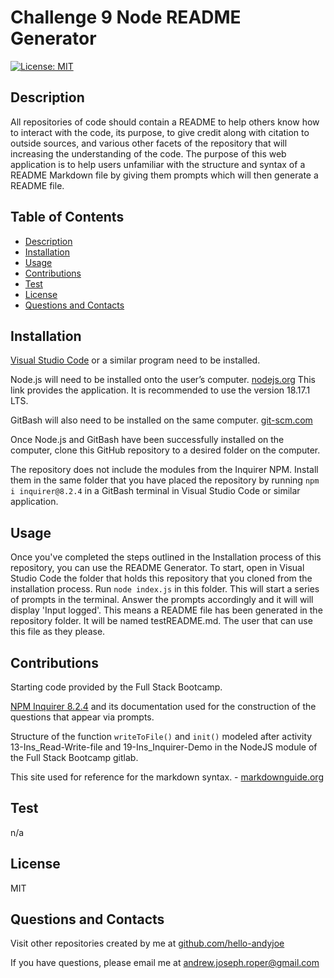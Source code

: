 # Challenge 9 Node README Generator

[![License: MIT](https://img.shields.io/badge/License-MIT-yellow.svg)](https://opensource.org/licenses/MIT)


## Description
All repositories of code should contain a README to help others know how to interact with the code, its purpose, to give credit along with citation to outside sources, and various other facets of the repository that will increasing the understanding of the code. The purpose of this web application is to help users unfamiliar with the structure and syntax of a README Markdown file by giving them prompts which will then generate a README file.


## Table of Contents
* [Description](#description)
* [Installation](#installation)
* [Usage](#usage)
* [Contributions](#contributions)
* [Test](#test)
* [License](#license)
* [Questions and Contacts](#questions-and-contacts)


## Installation
[Visual Studio Code](https://code.visualstudio.com/) or a similar program need to be installed.

Node.js will need to be installed onto the user’s computer. [nodejs.org](https://nodejs.org/en) This link provides the application. It is recommended to use the version 18.17.1 LTS.

GitBash will also need to be installed on the same computer. [git-scm.com](https://git-scm.com/downloads)

Once Node.js and GitBash have been successfully installed on the computer, clone this GitHub repository to a desired folder on the computer.

The repository does not include the modules from the Inquirer NPM. Install them in the same folder that you have placed the repository by running `npm i inquirer@8.2.4` in a GitBash terminal in Visual Studio Code or similar application. 


## Usage
Once you've completed the steps outlined in the Installation process of this repository, you can use the README Generator. To start, open in Visual Studio Code the folder that holds this repository that you cloned from the installation process. Run `node index.js` in this folder. This will start a series of prompts in the terminal. Answer the prompts accordingly and it will will display 'Input logged'. This means a README file has been generated in the repository folder. It will be named testREADME.md. The user that can use this file as they please.


## Contributions
Starting code provided by the Full Stack Bootcamp.

[NPM Inquirer 8.2.4](https://www.npmjs.com/package/inquirer/v/8.2.4) and its documentation used for the construction of the questions that appear via prompts. 

Structure of the function `writeToFile()` and `init()` modeled after activity 13-Ins_Read-Write-file and 19-Ins_Inquirer-Demo in the NodeJS module of the Full Stack Bootcamp gitlab.

This site used for reference for the markdown syntax. - [markdownguide.org](https://www.markdownguide.org/basic-syntax/)


## Test
n/a


## License
MIT


## Questions and Contacts
Visit other repositories created by me at [github.com/hello-andyjoe](https://github.com/hello-andyjoe)

If you have questions, please email me at [andrew.joseph.roper@gmail.com](mailto:andrew.joseph.roper@gmail.com)